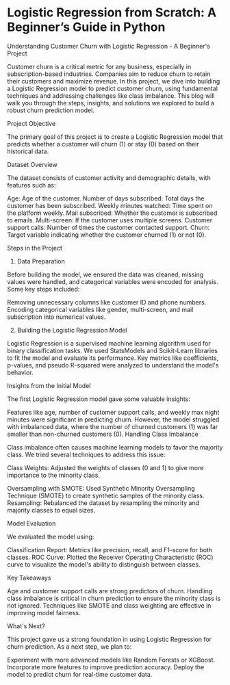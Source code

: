 # Logistic Regression from Scratch: A Beginner’s Guide in Python

Understanding Customer Churn with Logistic Regression - A Beginner's Project

Customer churn is a critical metric for any business, especially in subscription-based industries. Companies aim to reduce churn to retain their customers and maximize revenue. In this project, we dive into building a Logistic Regression model to predict customer churn, using fundamental techniques and addressing challenges like class imbalance. This blog will walk you through the steps, insights, and solutions we explored to build a robust churn prediction model.


Project Objective

The primary goal of this project is to create a Logistic Regression model that predicts whether a customer will churn (1) or stay (0) based on their historical data.


Dataset Overview

The dataset consists of customer activity and demographic details, with features such as:

Age: Age of the customer.
Number of days subscribed: Total days the customer has been subscribed.
Weekly minutes watched: Time spent on the platform weekly.
Mail subscribed: Whether the customer is subscribed to emails.
Multi-screen: If the customer uses multiple screens.
Customer support calls: Number of times the customer contacted support.
Churn: Target variable indicating whether the customer churned (1) or not (0).

Steps in the Project

1. Data Preparation

Before building the model, we ensured the data was cleaned, missing values were handled, and categorical variables were encoded for analysis. Some key steps included:

Removing unnecessary columns like customer ID and phone numbers.
Encoding categorical variables like gender, multi-screen, and mail subscription into numerical values.

2. Building the Logistic Regression Model

Logistic Regression is a supervised machine learning algorithm used for binary classification tasks. We used StatsModels and Scikit-Learn libraries to fit the model and evaluate its performance. Key metrics like coefficients, p-values, and pseudo R-squared were analyzed to understand the model's behavior.


Insights from the Initial Model

The first Logistic Regression model gave some valuable insights:

Features like age, number of customer support calls, and weekly max night minutes were significant in predicting churn.
However, the model struggled with imbalanced data, where the number of churned customers (1) was far smaller than non-churned customers (0).
Handling Class Imbalance

Class imbalance often causes machine learning models to favor the majority class. We tried several techniques to address this issue:

Class Weights: Adjusted the weights of classes (0 and 1) to give more importance to the minority class.

Oversampling with SMOTE: Used Synthetic Minority Oversampling Technique (SMOTE) to create synthetic samples of the minority class.
Resampling: Rebalanced the dataset by resampling the minority and majority classes to equal sizes.

Model Evaluation

We evaluated the model using:

Classification Report: Metrics like precision, recall, and F1-score for both classes.
ROC Curve: Plotted the Receiver Operating Characteristic (ROC) curve to visualize the model's ability to distinguish between classes.

Key Takeaways

Age and customer support calls are strong predictors of churn.
Handling class imbalance is critical in churn prediction to ensure the minority class is not ignored.
Techniques like SMOTE and class weighting are effective in improving model fairness.

What's Next?

This project gave us a strong foundation in using Logistic Regression for churn prediction. As a next step, we plan to:

Experiment with more advanced models like Random Forests or XGBoost.
Incorporate more features to improve prediction accuracy.
Deploy the model to predict churn for real-time customer data.